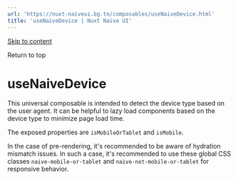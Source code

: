 ```yaml
---
url: 'https://nuxt-naiveui.bg.tn/composables/useNaiveDevice.html'
title: 'useNaiveDevice | Nuxt Naive UI'
---
```


[Skip to content](https://nuxt-naiveui.bg.tn/composables/useNaiveDevice.html#VPContent)

Return to top

# useNaiveDevice [​](https://nuxt-naiveui.bg.tn/composables/useNaiveDevice.html#usenaivedevice)

This universal composable is intended to detect the device type based on the user agent. It can be helpful to lazy load components based on the device type to minimize page load time.

The exposed properties are `isMobileOrTablet` and `isMobile`.

In the case of pre-rendering, it's recommended to be aware of hydration mismatch issues. In such a case, it's recommended to use these global CSS classes `naive-mobile-or-tablet` and `naive-not-mobile-or-tablet` for responsive behavior.

